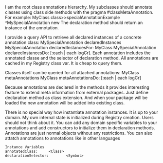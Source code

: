 I am the root class annotations hierarchy.
My subclasses should annotate classes using class side methods with the pragma #classMetaAnnotation. 
For example:
	MyClass class>>specialAnnotationExample
		<classMetaAnnotation>
		^MySpecialAnnotation new
The declaration method should return an instance of the annotation.

I provide a query API to retrieve all declared instances of a concrete annotation class:
	MySpecialAnnotation declaredInstances
	MySpecialAnnotation declaredInstancesFor: MyClass
	MySpecialAnnotation declaredInstancesDo: [:each | each logCr].
Each annotation includes the annotated classe and the selector of declaration method.
All annotations are cached in my Registry class var. It is cheap to query them.

Classes itself can be queried for all attached annotations:
	MyClass metaAnnotations
	MyClass metaAnnotationsDo: [:each | each logCr]

Because annotations are declared in the methods it provides interesting feature to extend meta information from external packages.
Just define declaration method as class extension. And when your package will be loaded the new annotation will be added into existing class.
 
There is no special way how instantiate annotation instances. It is up to your domain.
My own internal state is initialized during Registry creation.  Users should not think about it. 
You can add any domain specific variables to your annotations and add constructors to initialize them in declaration methods. 
Annotations are just normal objects without any restrictions. You can also attatch annotations to annotations like in other languages

    Instance Variables
	annotatedClass:		<Class>
	declarationSelector:		<Symbol>